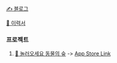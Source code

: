 [✍ 블로그](https://jagged-jupiter-d10.notion.site/657b888f434241dc8db5c6f59093513d?v=82bcd30999224187bdce7f467c55c800)

[📄 이력서](https://jagged-jupiter-d10.notion.site/iOS-6c98c21fce5f4678b518012addbd0212)
### 프로젝트
1. [🐶 놀러오세요 동물의 숲](https://github.com/januaryone9999/AniHouse)
-> [App Store Link](https://apps.apple.com/kr/app/%EB%8F%99%EB%AC%BC%EC%9D%98-%EC%A7%91/id1626948390)
